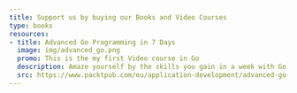```yaml
---
title: Support us by buying our Books and Video Courses
type: books
resources:
- title: Advanced Go Programming in 7 Days
  image: img/advanced_go.png
  promo: This is the my first Video course in Go
  description: Amaze yourself by the skills you gain in a week with Go advanced programming concepts
  src: https://www.packtpub.com/eu/application-development/advanced-go-programming-7-days-video
---
```

